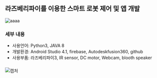 ## 라즈베리파이를 이용한 스마트 로봇 제어 및 앱 개발
![aaaa](https://user-images.githubusercontent.com/78400692/107006681-dccbbf00-67d4-11eb-8ac1-0a7aa708b8a2.JPG)

### 세부 내용
- 사용언어: Python3, JAVA 8
- 개발환경: Android Studio 4.1, firebase, Autodeskfusion360, github
- 사용부품: 라즈베리파이3, IR sensor, DC motor, Webcam, blooth speaker

### 
![캡처](https://user-images.githubusercontent.com/78400692/107006589-b3ab2e80-67d4-11eb-9f4f-538606aea2db.JPG)
